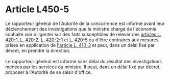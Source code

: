 # Article L450-5

<p>Le rapporteur général de l'Autorité de la concurrence est informé avant leur déclenchement des investigations que le ministre chargé de l'économie souhaite voir diligenter sur des faits susceptibles de relever des <a href='/code-de-commerce/partie-legislative/livre-iv-de-la-liberte-des-prix-et-de-la-concurrence/titre-ii-des-pratiques-anticoncurrentielles/l420-1.md'>articles L. 420-1, L. 420-2, L. 420-2-1 </a>et <a href='/code-de-commerce/partie-legislative/livre-iv-de-la-liberte-des-prix-et-de-la-concurrence/titre-ii-des-pratiques-anticoncurrentielles/l420-5.md'>L. 420-5 </a>ou d'être contraires aux mesures prises en application de <a href='/affichCodeArticle.do?cidTexte=LEGITEXT000005634379&idArticle=LEGIARTI000026658561&dateTexte=&categorieLien=cid'>l'article L. 410-3</a> et peut, dans un délai fixé par décret, en prendre la direction. <br/><br/>Le rapporteur général est informé sans délai du résultat des investigations menées par les services du ministre. Il peut, dans un délai fixé par décret, proposer à l'Autorité de se saisir d'office.</p>